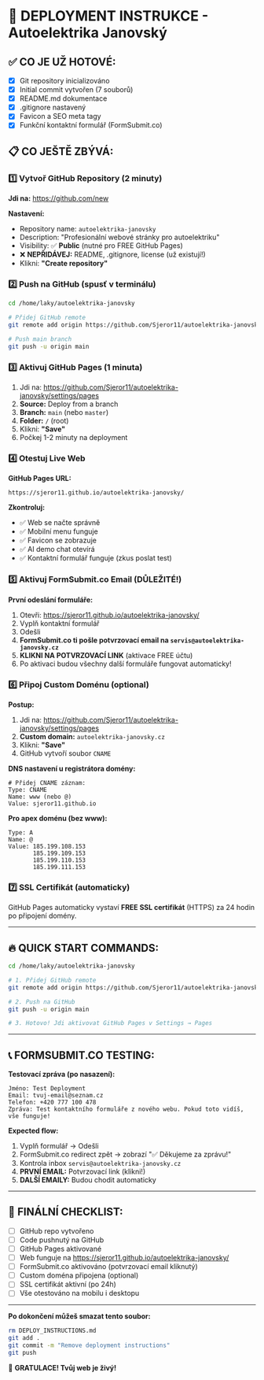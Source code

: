 # 🚀 DEPLOYMENT INSTRUKCE - Autoelektrika Janovský

## ✅ CO JE UŽ HOTOVÉ:
- [x] Git repository inicializováno
- [x] Initial commit vytvořen (7 souborů)
- [x] README.md dokumentace
- [x] .gitignore nastavený
- [x] Favicon a SEO meta tagy
- [x] Funkční kontaktní formulář (FormSubmit.co)

## 📋 CO JEŠTĚ ZBÝVÁ:

### 1️⃣ Vytvoř GitHub Repository (2 minuty)

**Jdi na:** https://github.com/new

**Nastavení:**
- Repository name: `autoelektrika-janovsky`
- Description: "Profesionální webové stránky pro autoelektriku"
- Visibility: ✅ **Public** (nutné pro FREE GitHub Pages)
- ❌ **NEPŘIDÁVEJ:** README, .gitignore, license (už existují!)
- Klikni: **"Create repository"**

### 2️⃣ Push na GitHub (spusť v terminálu)

```bash
cd /home/laky/autoelektrika-janovsky

# Přidej GitHub remote
git remote add origin https://github.com/Sjeror11/autoelektrika-janovsky.git

# Push main branch
git push -u origin main
```

### 3️⃣ Aktivuj GitHub Pages (1 minuta)

1. Jdi na: https://github.com/Sjeror11/autoelektrika-janovsky/settings/pages
2. **Source:** Deploy from a branch
3. **Branch:** `main` (nebo `master`)
4. **Folder:** `/` (root)
5. Klikni: **"Save"**
6. Počkej 1-2 minuty na deployment

### 4️⃣ Otestuj Live Web

**GitHub Pages URL:**
```
https://sjeror11.github.io/autoelektrika-janovsky/
```

**Zkontroluj:**
- ✅ Web se načte správně
- ✅ Mobilní menu funguje
- ✅ Favicon se zobrazuje
- ✅ AI demo chat otevírá
- ✅ Kontaktní formulář funguje (zkus poslat test)

### 5️⃣ Aktivuj FormSubmit.co Email (DŮLEŽITÉ!)

**První odeslání formuláře:**
1. Otevři: https://sjeror11.github.io/autoelektrika-janovsky/
2. Vyplň kontaktní formulář
3. Odešli
4. **FormSubmit.co ti pošle potvrzovací email na `servis@autoelektrika-janovsky.cz`**
5. **KLIKNI NA POTVRZOVACÍ LINK** (aktivace FREE účtu)
6. Po aktivaci budou všechny další formuláře fungovat automaticky!

### 6️⃣ Připoj Custom Doménu (optional)

**Postup:**
1. Jdi na: https://github.com/Sjeror11/autoelektrika-janovsky/settings/pages
2. **Custom domain:** `autoelektrika-janovsky.cz`
3. Klikni: **"Save"**
4. GitHub vytvoří soubor `CNAME`

**DNS nastavení u registrátora domény:**
```
# Přidej CNAME záznam:
Type: CNAME
Name: www (nebo @)
Value: sjeror11.github.io
```

**Pro apex doménu (bez www):**
```
Type: A
Name: @
Value: 185.199.108.153
       185.199.109.153
       185.199.110.153
       185.199.111.153
```

### 7️⃣ SSL Certifikát (automaticky)

GitHub Pages automaticky vystaví **FREE SSL certifikát** (HTTPS) za 24 hodin po připojení domény.

---

## 🔥 QUICK START COMMANDS:

```bash
cd /home/laky/autoelektrika-janovsky

# 1. Přidej GitHub remote
git remote add origin https://github.com/Sjeror11/autoelektrika-janovsky.git

# 2. Push na GitHub
git push -u origin main

# 3. Hotovo! Jdi aktivovat GitHub Pages v Settings → Pages
```

---

## 📞 FORMSUBMIT.CO TESTING:

**Testovací zpráva (po nasazení):**
```
Jméno: Test Deployment
Email: tvuj-email@seznam.cz
Telefon: +420 777 100 478
Zpráva: Test kontaktního formuláře z nového webu. Pokud toto vidíš, vše funguje!
```

**Expected flow:**
1. Vyplň formulář → Odešli
2. FormSubmit.co redirect zpět → zobrazí "✅ Děkujeme za zprávu!"
3. Kontrola inbox `servis@autoelektrika-janovsky.cz`
4. **PRVNÍ EMAIL:** Potvrzovací link (klikni!)
5. **DALŠÍ EMAILY:** Budou chodit automaticky

---

## 🎯 FINÁLNÍ CHECKLIST:

- [ ] GitHub repo vytvořeno
- [ ] Code pushnutý na GitHub
- [ ] GitHub Pages aktivované
- [ ] Web funguje na https://sjeror11.github.io/autoelektrika-janovsky/
- [ ] FormSubmit.co aktivováno (potvrzovací email kliknutý)
- [ ] Custom doména připojena (optional)
- [ ] SSL certifikát aktivní (po 24h)
- [ ] Vše otestováno na mobilu i desktopu

---

**Po dokončení můžeš smazat tento soubor:**
```bash
rm DEPLOY_INSTRUCTIONS.md
git add .
git commit -m "Remove deployment instructions"
git push
```

🎉 **GRATULACE! Tvůj web je živý!**
